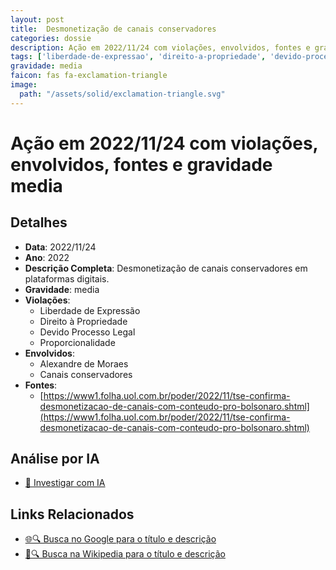 ```yaml
---
layout: post
title:  Desmonetização de canais conservadores
categories: dossie
description: Ação em 2022/11/24 com violações, envolvidos, fontes e gravidade media
tags: ['liberdade-de-expressao', 'direito-a-propriedade', 'devido-processo-legal', 'proporcionalidade', 'alexandre-de-moraes', 'canais-conservadores', 'gravidade-media']
gravidade: media
faicon: fas fa-exclamation-triangle
image:
  path: "/assets/solid/exclamation-triangle.svg"
---
```


# Ação em 2022/11/24 com violações, envolvidos, fontes e gravidade media

## Detalhes
- **Data**: 2022/11/24
- **Ano**: 2022
- **Descrição Completa**: Desmonetização de canais conservadores em plataformas digitais.
- **Gravidade**: media <i class="fas fas fa-exclamation-triangle fa-2x"></i>
- **Violações**:
  - Liberdade de Expressão
  - Direito à Propriedade
  - Devido Processo Legal
  - Proporcionalidade
- **Envolvidos**:
  - Alexandre de Moraes
  - Canais conservadores
- **Fontes**:
  - [https://www1.folha.uol.com.br/poder/2022/11/tse-confirma-desmonetizacao-de-canais-com-conteudo-pro-bolsonaro.shtml](https://www1.folha.uol.com.br/poder/2022/11/tse-confirma-desmonetizacao-de-canais-com-conteudo-pro-bolsonaro.shtml)

## Análise por IA
- [🤖 Investigar com IA](https://www.perplexity.ai/search?q=%22Alexandre%20de%20Moraes%22%20Desmonetiza%C3%A7%C3%A3o%20de%20canais%20conservadores%20Desmonetiza%C3%A7%C3%A3o%20de%20canais%20conservadores%20em%20plataformas%20digitais.%20Liberdade%20de%20Express%C3%A3o%20Direito%20%C3%A0%20Propriedade%20Devido%20Processo%20Legal%20Proporcionalidade%202022%20gravidade%20media)

## Links Relacionados
- [🌐🔍 Busca no Google para o título e descrição](https://www.google.com/search?q=%22Alexandre%20de%20Moraes%22%20Desmonetiza%C3%A7%C3%A3o%20de%20canais%20conservadores%20Desmonetiza%C3%A7%C3%A3o%20de%20canais%20conservadores%20em%20plataformas%20digitais.%20Liberdade%20de%20Express%C3%A3o%20Direito%20%C3%A0%20Propriedade%20Devido%20Processo%20Legal%20Proporcionalidade%202022%20gravidade%20media)
- [📖🔍 Busca na Wikipedia para o título e descrição](https://pt.wikipedia.org/w/index.php?search=%22Alexandre%20de%20Moraes%22%20Desmonetiza%C3%A7%C3%A3o%20de%20canais%20conservadores%20Desmonetiza%C3%A7%C3%A3o%20de%20canais%20conservadores%20em%20plataformas%20digitais.%20Liberdade%20de%20Express%C3%A3o%20Direito%20%C3%A0%20Propriedade%20Devido%20Processo%20Legal%20Proporcionalidade%202022%20gravidade%20media)

